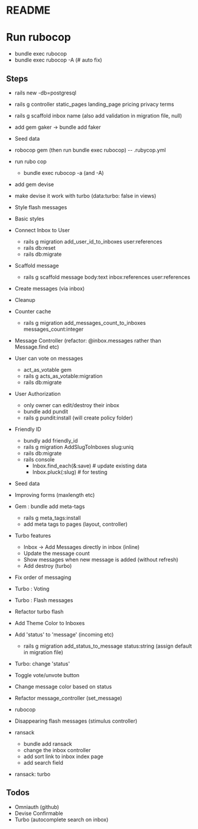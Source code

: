 # README

# Run rubocop
  - bundle exec rubocop
  - bundle exec rubocop -A (# auto fix)

## Steps

- rails new <projectname> -db=postgresql
- rails g controller static_pages landing_page pricing privacy terms
- rails g scaffold inbox name  (also add validation in migration file, null)
- add gem gaker -> bundle add faker
- Seed data
- robocop gem  (then run bundle exec rubocop)
 -- .rubycop.yml
- run rubo cop
  - bundle exec rubocop -a (and -A)

- add gem devise
- make devise it work with turbo (data:turbo: false in views)

- Style flash messages
- Basic styles
- Connect Inbox to User
  - rails g migration add_user_id_to_inboxes user:references
  - rails db:reset
  - rails db:migrate

- Scaffold message
  - rails g scaffold message body:text inbox:references user:references

- Create messages (via inbox)

- Cleanup

- Counter cache
  - rails g migration add_messages_count_to_inboxes messages_count:integer
  
- Message Controller (refactor: @inbox.messages rather than Message.find etc)

- User can vote on messages
  - act_as_votable gem
  - rails g acts_as_votable:migration
  - rails db:migrate

- User Authorization
  - only owner can edit/destroy their inbox
  - bundle add pundit
  - rails g pundit:install  (will create policy folder)

- Friendly ID
  - bundly add friendly_id
  - rails g migration AddSlugToInboxes slug:uniq
  - rails db:migrate
  - rails console
    - Inbox.find_each(&:save)   # update existing data
    - Inbox.pluck(:slug)  # for testing

- Seed data

- Improving forms (maxlength etc)

- Gem : bundle add meta-tags
  - rails g meta_tags:install
  - add meta tags to pages (layout, controller)

- Turbo features
  - Inbox -> Add Messages directly in inbox (inline)
  - Update the message count
  - Show messages when new message is added (without refresh)
  - Add destroy (turbo)

- Fix order of messaging

- Turbo : Voting

- Turbo : Flash messages

- Refactor turbo flash

- Add Theme Color to Inboxes

- Add 'status' to 'message' (incoming etc)
  - rails g migration add_status_to_message status:string   (assign default in migration file)

- Turbo:  change 'status'

- Toggle vote/unvote button

- Change message color based on status

- Refactor message_controller (set_message)

- rubocop

- Disappearing flash messages (stimulus controller)

- ransack
  - bundle add ransack
  - change the inbox controller
  - add sort link to inbox index page
  - add search field

- ransack: turbo


## Todos
  - Omniauth (github)
  - Devise Confirmable
  - Turbo (autocomplete search on inbox)